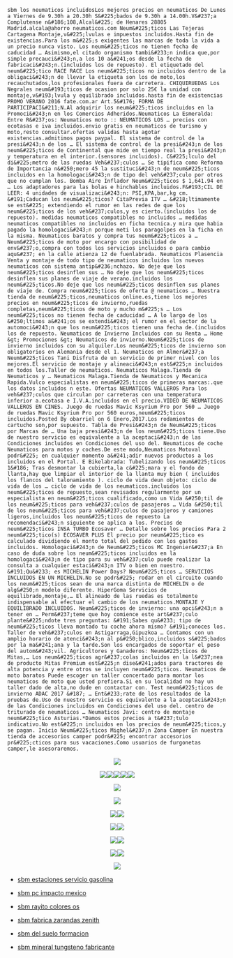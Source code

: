 
```
sbm los neumaticos incluidosLos mejores precios en neumaticos De Lunes a Viernes de 9.30h a 20.30h S&#225;bados de 9.30h a 14.00h.V&#237;a Complutense n&#186;108,Alcal&#225; de Henares 28805 Madrid.alcala@ahorro neumaticos.com Neum&#225;ticos Las Tejeras Cartagena Montaje,v&#225;lvulas e impuestos incluidos.Hasta fin de existencias.Para los m&#225;s exigentes las marcas de toda la vida a un precio nunca visto. Los neum&#225;ticos no tienen fecha de caducidad … Asimismo,el citado organismo tambi&#233;n indica que,por simple precauci&#243;n,a los 10 a&#241;os desde la fecha de fabricaci&#243;n.(incluidos los de repuesto). El etiquetado del neum&#225;tico RACE RACE Los neum&#225;ticos no incluidos dentro de la obligaci&#243;n de llevar la etiqueta son los de moto,los recauchutados,los profesionales fuera de carretera. CHIQUIRUEDAS Los Negrales neum&#193;ticos de ocasion por solo 25€ la unidad con montaje,v&#193;lvula y equilibrado incluidos.hasta fin de existencias PROMO VERANO 2016 fate.com.ar Art.5&#176; FORMA DE PARTICIPACI&#211;N.Al adquirir los neum&#225;ticos incluidos en la Promoci&#243;n en los Comercios Adheridos.Neumaticos La Esmeralda: Entre R&#237;os: Neumaticos moto :: NEUMATICOS LOS … precios con ecotasas e iva incluidos.envio gratis en neumaticos de turismo y moto,resto consultar.ofertas validas hasta agotar existencias.admitimos pagos paypal. El sistema de control de la presi&#243;n de los … El sistema de control de la presi&#243;n de los neum&#225;ticos de Continental que mide en tiempo real la presi&#243;n y temperatura en el interior.(sensores incluidos). C&#225;lculo del di&#225;metro de las ruedas Veh&#237;culos … Se tipifica como Reforma de Importancia n&#250;mero 45 la sustituci&#243;n de neum&#225;ticos incluidos en la homologaci&#243;n de tipo del veh&#237;culo por otros que no cumplan los. Bomba Aire Inflador Neum&#225;ticos $ 1,641.94 en … Los adaptadores para las bolas e hinchables incluidos.F&#193;CIL DE LEER: 4 unidades de visualizaci&#243;n: PSI,KPA,bar,kg cm. &#191;Caducan los neum&#225;ticos? CitaPrevia ITV … &#218;ltimamente se est&#225; extendiendo el rumor en las redes de que los neum&#225;ticos de los veh&#237;culos,y es cierto.(incluidos los de repuesto). medidas neumaticos compatibles no incluidos … medidas neumaticos compatibles no incluidos en ficha tecnica.y mira que habia pagado la homologaci&#243;n porque meti los paragolpes en la ficha en la misma. Neumaticos baratos y compra tus neum&#225;ticos a … Neum&#225;ticos de moto por encargo con posibilidad de env&#237;o,compra con todos los servicios incluidos o para cambio aqu&#237; en la calle atienza 12 de fuenlabrada. Neumaticos Plasencia Venta y montaje de todo tipo de neumaticos incluidos los nuevos neumaticos con sistema antip&#236;nchazo. No deje que los neum&#225;ticos desinflen sus … No deje que los neum&#225;ticos desinflen sus planes de viaje de verano.incluidos los neum&#225;ticos.No deje que los neum&#225;ticos desinflen sus planes de viaje de. Compra neum&#225;ticos de oferta @ neumaticos … Nuestra tienda de neum&#225;ticos,neumaticos online.es,tiene los mejores precios en neum&#225;ticos de invierno,ruedas completas,neum&#225;ticos de moto y mucho m&#225;s … Los neum&#225;ticos no tienen fecha de caducidad … A lo largo de los &#250;ltimos a&#241;os se extendi&#243; el rumor en el sector de la automoci&#243;n que los neum&#225;ticos tienen una fecha de.(incluidos los de repuesto. Neumaticos de Invierno Incluidos con su Renta … Home &gt; Promociones &gt; Neumaticos de invierno.Neum&#225;ticos de invierno incluidos con su alquiler.Los neum&#225;ticos de invierno son obligatorios en Alemania desde el 1. Neumaticos en Almer&#237;a Neum&#225;ticos Tani Disfruta de un servicio de primer nivel con los mejores.El servicio de montaje y alineaci&#243;n est&#225;n incluidos en todos los.Taller de neumaticos. Neumaticos Malaga.Tienda de Neumaticos y … Neumaticos Malaga.Tienda de Neumaticos y Mecanica Rapida.Vulco especialistas en neum&#225;ticos de primeras marcas:.que los datos incluidos n este. Ofertas NEUMATICOS VALLEROS Para los veh&#237;culos que circulan por carreteras con una temperatura inferior a.ecotasa e I.V.A.incluidos en el precio.VIDEO DE NEUMATICOS VALLEROS EN CINES. Juego de ruedas Mavic Ksyrium Pro por 560 … Juego de ruedas Mavic Ksyrium Pro por 560 euros,neum&#225;ticos incluidos.Posted By obarriel on 6 Enero,2017.Los rodamientos de cartucho son,por supuesto. Tabla de Presi&#243;n de Neum&#225;ticos por Marcas de … Una baja presi&#243;n de los neum&#225;ticos tiene.Uso de nuestro servicio es equivalente a la aceptaci&#243;n de las Condiciones incluidos en Condiciones del uso del. Neumaticos de coche Neumaticos para motos y coches.De este modo,Neumaticos Motoval podr&#225; en cualquier momento a&#241;adir nuevos productos a los incluidos en el Portal. E Bikelabrada: Tubelizando los neum&#225;ticos 1&#186; Tras desmontar la cubierta,la c&#225;mara y el fondo de llanta,hay que limpiar el interior de la llanta muy bien ( incluidos los flancos del talonamiento ). ciclo de vida deun objeto: ciclo de vida de los … ciclo de vida de los neumaticos.incluidos los neum&#225;ticos de repuesto,sean revisados regularmente por un especialista en neum&#225;ticos cualificado,como un Vida &#250;til de los neum&#225;ticos para veh&#237;culos de pasajeros … Vida &#250;til de los neum&#225;ticos para veh&#237;culos de pasajeros y camiones ligeros,incluidos los neum&#225;ticos de repuesto La recomendaci&#243;n siguiente se aplica a los. Precios de neum&#225;ticos INSA TURBO Ecosaver … Detalle sobre los precios Para 2 neum&#225;tico(s) ECOSAVER PLUS El precio por neum&#225;tico es calculado dividiendo el monto total del pedido con los gastos incluidos. Homologaci&#243;n de Neum&#225;ticos MC Ingenier&#237;a En caso de duda sobre los neum&#225;ticos incluidos en la homologaci&#243;n de tipo para su veh&#237;culo puede realizar la consulta a cualquier estaci&#243;n ITV o bien en nuestro. &#191;Qu&#233; es MICHELIN Power Days? Neum&#225;ticos … SERVICIOS INCLUIDOS EN UN MICHELIN.No se podr&#225; rodar en el circuito cuando los neum&#225;ticos sean de una marca distinta de MICHELIN o de alg&#250;n modelo diferente. HiperGoma Servicios de equilibrado,montaje,… El alineado de las ruedas es totalmente indispensable al efectuar el cambio de los neumaticos.MONTAJE Y EQUILIBRADO INCLUIDOS. Neum&#225;ticos de invierno: una opci&#243;n a tener en … Perm&#237;teme que hoy comience este art&#237;culo plante&#225;ndote tres preguntas: &#191;Sabes qu&#233; tipo de neum&#225;ticos lleva montado tu coche ahora mismo? &#191;conoces los. Taller de veh&#237;culos en Astigarraga,Gipuzkoa … Contamos con un amplio horario de atenci&#243;n al p&#250;blico,incluidos s&#225;bados por la ma&#241;ana y la tarde.Son los encargados de soportar el peso del autom&#243;vil. Agricultores y Ganaderos: Neum&#225;ticos de Mitas,… Los neum&#225;ticos agr&#237;colas incluidos en la l&#237;nea de producto Mitas Premium est&#225;n dise&#241;ados para tractores de alta potencia y entre otros se incluyen neum&#225;ticos. Neumaticos de moto baratos Puede escoger un taller concertado para montar los neumaticos de moto que usted prefiera.Si en su localidad no hay un taller dado de alta,no dude en contactar con. Test neum&#225;ticos de invierno ADAC 2017 &#187; … Ent&#233;rate de los resultados de la pruebas de.Uso de nuestro servicio es equivalente a la aceptaci&#243;n de las Condiciones incluidos en Condiciones del uso del. centro de triturado de neumaticos … Neumaticos Javi: centro de montaje neum&#225;tico Asturias.*Damos estos precios a t&#237;tulo indicativo.No est&#225;n incluidos en los precios de neum&#225;ticos,y se pagan. Inicio Neum&#225;ticos Mighel&#237;n Zona Camper En nuestra tienda de accesorios camper podr&#225; encontrar accesorios pr&#225;cticos para sus vacaciones.Como usuarios de furgonetas camper,le asesoraremos. 
```

<div align="center">

<a href="https://es-crusher.shibang-china.com/github&k=sbm+los+neumaticos+incluidos"><img src="https://static.shibang-china.com/es/crusher/logo.jpg"></a>

<a href="https://es-crusher.shibang-china.com/github&k=sbm+los+neumaticos+incluidos"><img src="https://static.shibang-china.com/es/crusher/index.jpg"></a><a href="https://es-crusher.shibang-china.com/material.htmlgithub&k=sbm+los+neumaticos+incluidos"><img src="https://static.shibang-china.com/es/crusher/material.jpg"></a><a href="https://es-crusher.shibang-china.com/application.htmlgithub&k=sbm+los+neumaticos+incluidos"><img src="https://static.shibang-china.com/es/crusher/application.jpg"></a><a href="https://es-crusher.shibang-china.com/aboutus.htmlgithub&k=sbm+los+neumaticos+incluidos"><img src="https://static.shibang-china.com/es/crusher/aboutus.jpg"></a><a href="https://es-crusher.shibang-china.com/contact.htmlgithub&k=sbm+los+neumaticos+incluidos"><img src="https://static.shibang-china.com/es/crusher/contact.jpg"></a>

<a href="https://es-crusher.shibang-china.com/github&k=sbm+los+neumaticos+incluidos"><img src="https://static.shibang-china.com/es/crusher/banner.jpg"></a>

<a href="https://swt.shibang-china.com/github&k=sbm+los+neumaticos+incluidos"><img src="https://static.shibang-china.com/es/crusher/text.jpg"></a>

<a href="https://swt.shibang-china.com/github&k=sbm+los+neumaticos+incluidos"><img src="https://static.shibang-china.com/es/crusher/chat.jpg"></a><a href="https://es-crusher.shibang-china.com/contact.htmlgithub&k=sbm+los+neumaticos+incluidos"><img src="https://static.shibang-china.com/es/crusher/message.jpg"></a>

<a href="https://es-crusher.shibang-china.com/products/pe.htmlgithub&k=sbm+los+neumaticos+incluidos"><img src="https://static.shibang-china.com/es/crusher/pe.jpg"></a><a href="https://es-crusher.shibang-china.com/products/pf.htmlgithub&k=sbm+los+neumaticos+incluidos"><img src="https://static.shibang-china.com/es/crusher/pf.jpg"></a>

<a href="https://es-crusher.shibang-china.com/products/hpt.htmlgithub&k=sbm+los+neumaticos+incluidos"><img src="https://static.shibang-china.com/es/crusher/hpt.jpg"></a><a href="https://es-crusher.shibang-china.com/products/vsi.htmlgithub&k=sbm+los+neumaticos+incluidos"><img src="https://static.shibang-china.com/es/crusher/vsi.jpg"></a>

<a href="https://es-crusher.shibang-china.com/products/klv.htmlgithub&k=sbm+los+neumaticos+incluidos"><img src="https://static.shibang-china.com/es/crusher/klv.jpg"></a><a href="https://es-crusher.shibang-china.com/products/portable.htmlgithub&k=sbm+los+neumaticos+incluidos"><img src="https://static.shibang-china.com/es/crusher/portable.jpg"></a>

<a href="https://swt.shibang-china.com/github&k=sbm+los+neumaticos+incluidos"><img src="https://static.shibang-china.com/es/crusher/case.jpg"></a>

</div>


* [sbm estaciones servicio gasolina](sbm%20estaciones%20servicio%20gasolina.md)

* [sbm pc impacto mexico](sbm%20pc%20impacto%20mexico.md)

* [sbm rayito colores os](sbm%20rayito%20colores%20os.md)

* [sbm fabrica zarandas zenith](sbm%20fabrica%20zarandas%20zenith.md)

* [sbm del suelo formacion](sbm%20del%20suelo%20formacion.md)

* [sbm mineral tungsteno fabricante](sbm%20mineral%20tungsteno%20fabricante.md)